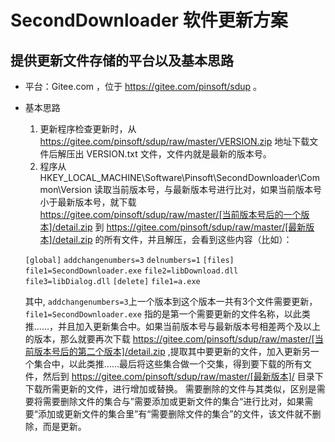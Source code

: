 # SecondDownloader 软件更新方案
## 提供更新文件存储的平台以及基本思路
- 平台：Gitee.com ，位于 https://gitee.com/pinsoft/sdup 。
- 基本思路
  1. 更新程序检查更新时，从 https://gitee.com/pinsoft/sdup/raw/master/VERSION.zip 地址下载文件后解压出 VERSION.txt 文件，文件内就是最新的版本号。
  2. 程序从 HKEY_LOCAL_MACHINE\Software\Pinsoft\SecondDownloader\Common\Version 读取当前版本号，与最新版本号进行比对，如果当前版本号小于最新版本号，就下载 https://gitee.com/pinsoft/sdup/raw/master/[当前版本号后的一个版本]/detail.zip 到 https://gitee.com/pinsoft/sdup/raw/master/[最新版本]/detail.zip 的所有文件，并且解压，会看到这些内容（比如）：
   
    ``` [global] ```
    ``` addchangenumbers=3 ```
    ``` delnumbers=1 ```
    ``` [files] ```
    ``` file1=SecondDownloader.exe ```
    ``` file2=libDownload.dll ```
    ``` file3=libDialog.dll ```
    ``` [delete] ```
    ``` file1=a.exe ```
 
    其中, ``` addchangenumbers=3 ```上一个版本到这个版本一共有3个文件需要更新，``` file1=SecondDownloader.exe ``` 指的是第一个需要更新的文件名称，以此类推……，并且加入更新集合中。如果当前版本号与最新版本号相差两个及以上的版本，那么就要再次下载  https://gitee.com/pinsoft/sdup/raw/master/[当前版本号后的第二个版本]/detail.zip ,提取其中要更新的文件，加入更新另一个集合中，以此类推……最后将这些集合做一个交集，得到要下载的所有文件，然后到 https://gitee.com/pinsoft/sdup/raw/master/[最新版本]/ 目录下下载所需更新的文件，进行增加或替换。
    需要删除的文件与其类似，区别是需要将需要删除文件的集合与”需要添加或更新文件的集合“进行比对，如果需要“添加或更新文件的集合里”有“需要删除文件的集合”的文件，该文件就不删除，而是更新。

